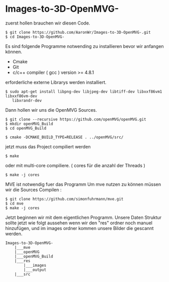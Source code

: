# Images-to-3D-OpenMVG-

zuerst hollen brauchen wir diesen Code.

	$ git clone https://github.com/AaronWr/Images-to-3D-OpenMVG-.git
	$ cd Images-to-3D-OpenMVG-

Es sind folgende Programme notwending zu installieren bevor wir anfangen können.

 - Cmake
 - Git
 - c/c++ compiler ( gcc )   version >= 4.8.1


erforderliche externe Librarys werden installiert.

	$ sudo apt-get install libpng-dev libjpeg-dev libtiff-dev libxxf86vm1 libxxf86vm-dev 
	   libxrandr-dev


Dann hollen wir uns die OpenMVG Sources.

	$ git clone --recursive https://github.com/openMVG/openMVG.git
	$ mkdir openMVG_Build
	$ cd openMVG_Build

	$ cmake -DCMAKE_BUILD_TYPE=RELEASE . ../openMVG/src/


jetzt muss das Project compiliert werden

	$ make

oder mit multi-core compiliere. ( cores für die anzahl der Threads )

	$ make -j cores

MVE ist notwendig fuer das Programm
Um mve nutzen zu können müssen wir die Sources Compilen : 

	$ git clone https://github.com/simonfuhrmann/mve.git
	$ cd mve
	$ make -j cores


Jetzt beginnen wir mit dem eigentlichen Programm. Unsere Daten Struktur sollte jetzt wie folgt aussehen wenn wir den "res" ordner noch manuel hinzufügen, und im images ordner kommen unsere Bilder die gescannt werden.

	Images-to-3D-OpenMVG-
		|___mve
		|___openMVG
		|___openMVG_Build
		|___res
			|___images
			|___output
		|___src
